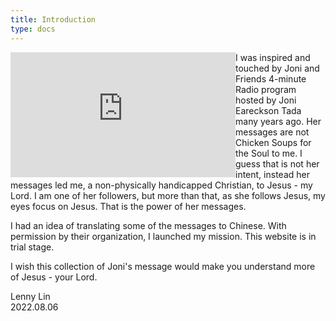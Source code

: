 ```yaml
---
title: Introduction
type: docs
---
```



<iframe width="360" height="200" src="https://www.youtube.com/embed/r12yYQvvOSk" title="Glorious Day Ahead | Diamonds In The Dust with Joni Eareckson Tada" frameborder="0" allow="accelerometer; autoplay; clipboard-write; encrypted-media; gyroscope; picture-in-picture" allowfullscreen style ="float: left" HSPACE="10" VSPACE="10"></iframe>
I was inspired and touched by Joni and Friends 4-minute Radio program hosted by Joni Eareckson Tada many years ago.  Her messages are not Chicken Soups for the Soul to me.  I guess that is not her intent, instead her messages led me, a non-physically handicapped Christian, to Jesus - my Lord.  I am one of her followers, but more than that, as she follows Jesus, my eyes focus on Jesus.  That is the power of her messages.

I had an idea of translating some of the messages to Chinese.  With permission by their organization, I launched my mission.  This website is in trial stage.  

I wish this collection of Joni's message would make you understand more of Jesus - your Lord.

Lenny Lin  
2022.08.06